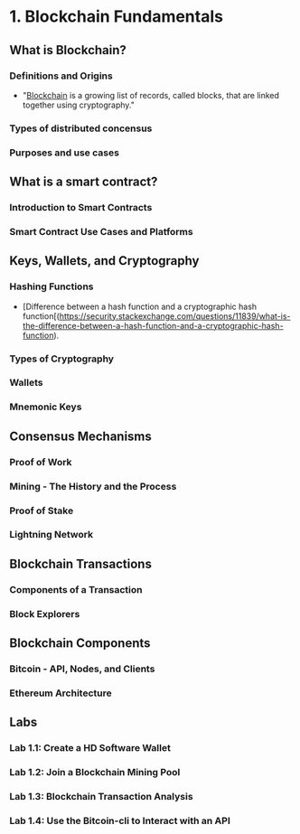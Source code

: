 # 1. Blockchain Fundamentals

## What is Blockchain?

### Definitions and Origins
* "[Blockchain](https://en.wikipedia.org/wiki/Blockchain) is a growing list of records, called blocks, that are linked together using cryptography." 

### Types of distributed concensus

### Purposes and use cases

## What is a smart contract?

### Introduction to Smart Contracts

### Smart Contract Use Cases and Platforms

##  Keys, Wallets, and Cryptography

### Hashing Functions
* [Difference between a hash function and a cryptographic hash function[(https://security.stackexchange.com/questions/11839/what-is-the-difference-between-a-hash-function-and-a-cryptographic-hash-function).

### Types of Cryptography

### Wallets

### Mnemonic Keys

## Consensus Mechanisms

### Proof of Work

### Mining - The History and the Process

### Proof of Stake

### Lightning Network

## Blockchain Transactions

### Components of a Transaction

### Block Explorers

## Blockchain Components

### Bitcoin - API, Nodes, and Clients

### Ethereum Architecture

## Labs

### Lab 1.1: Create a HD Software Wallet

### Lab 1.2: Join a Blockchain Mining Pool

### Lab 1.3: Blockchain Transaction Analysis

### Lab 1.4: Use the Bitcoin-cli to Interact with an API

